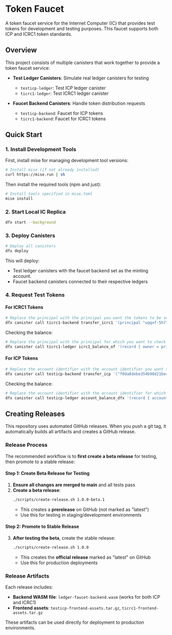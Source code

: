 # Token Faucet

A token faucet service for the Internet Computer (IC) that provides test tokens for development and testing purposes. This faucet supports both ICP and ICRC1 token standards.

## Overview

This project consists of multiple canisters that work together to provide a token faucet service:

- **Test Ledger Canisters**: Simulate real ledger canisters for testing
  - `testicp-ledger`: Test ICP ledger canister
  - `ticrc1-ledger`: Test ICRC1 ledger canister

- **Faucet Backend Canisters**: Handle token distribution requests
  - `testicp-backend`: Faucet for ICP tokens
  - `ticrc1-backend`: Faucet for ICRC1 tokens

## Quick Start

### 1. Install Development Tools

First, install mise for managing development tool versions:

```bash
# Install mise (if not already installed)
curl https://mise.run | sh
```

Then install the required tools (npm and just):

```bash
# Install tools specified in mise.toml
mise install
```

### 2. Start Local IC Replica

```bash
dfx start --background
```

### 3. Deploy Canisters

```bash
# Deploy all canisters
dfx deploy
```

This will deploy:
- Test ledger canisters with the faucet backend set as the minting account.
- Faucet backend canisters connected to their respective ledgers

### 4. Request Test Tokens

#### For ICRC1 Tokens

```bash
# Replace the principal with the principal you want the tokens to be sent to.
dfx canister call ticrc1-backend transfer_icrc1 '(principal "uqqxf-5h777-77774-qaaaa-cai")'
```

Checking the balance:

```bash
# Replace the principal with the principal for which you want to check the balance of.
dfx canister call ticrc1-ledger icrc1_balance_of '(record { owner = principal "uqqxf-5h777-77774-qaaaa-cai"})'
```

#### For ICP Tokens

```bash
# Replace the account identifier with the account identifier you want the tokens to be sent to.
dfx canister call testicp-backend transfer_icp '("f0da8debe354b98d21be4fe41f0d5fbe403763f22cc6f6b6850cc390d8b33e77")'
```

Checking the balance:

```bash
# Replace the account identifier with the account identifier for which you want to check the balance of.
dfx canister call testicp-ledger account_balance_dfx '(record { account = "f0da8debe354b98d21be4fe41f0d5fbe403763f22cc6f6b6850cc390d8b33e77"})'
```

## Creating Releases

This repository uses automated GitHub releases. When you push a git tag, it automatically builds all artifacts and creates a GitHub release.

### Release Process

The recommended workflow is to **first create a beta release** for testing, then promote to a stable release:

#### Step 1: Create Beta Release for Testing

1. **Ensure all changes are merged to main** and all tests pass
2. **Create a beta release**:
   ```bash
   ./scripts/create-release.sh 1.0.0-beta.1
   ```
   - This creates a **prerelease** on GitHub (not marked as "latest")
   - Use this for testing in staging/development environments

#### Step 2: Promote to Stable Release

3. **After testing the beta**, create the stable release:
   ```bash
   ./scripts/create-release.sh 1.0.0
   ```
   - This creates the **official release** marked as "latest" on GitHub
   - Use this for production deployments

### Release Artifacts

Each release includes:
- **Backend WASM file**: `ledger-faucet-backend.wasm` (works for both ICP and ICRC1)
- **Frontend assets**: `testicp-frontend-assets.tar.gz`, `ticrc1-frontend-assets.tar.gz`

These artifacts can be used directly for deployment to production environments.
